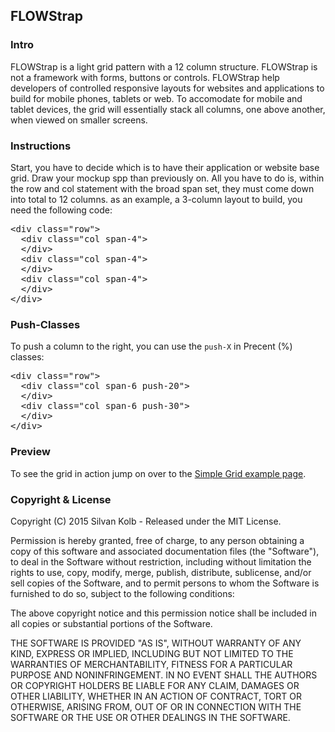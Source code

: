 <h2>FLOWStrap</h2>
<h3>Intro</h3>
<p>FLOWStrap is a light grid pattern with a 12 column structure. FLOWStrap is not a framework with forms, buttons or controls. FLOWStrap help developers of controlled responsive layouts for websites and applications to build for mobile phones, tablets or web. To accomodate for mobile and tablet devices, the grid will essentially stack all columns, one above another, when viewed on smaller screens. </p>

<h3>Instructions</h3>
<p>Start, you have to decide which is to have their application or website base grid. Draw your mockup spp than previously on. All you have to do is, within the row and col statement with the broad span set, they must come down into total to 12 columns. as an example, a 3-column layout to build, you need the following code:

<pre>
&lt;div class="row"&gt;
  &lt;div class="col span-4"&gt;
  &lt;/div&gt;
  &lt;div class="col span-4"&gt;
  &lt;/div&gt;
  &lt;div class="col span-4"&gt;
  &lt;/div&gt;
&lt;/div&gt;
</pre>


<h3>Push-Classes</h3>
<p>To push a column to the right, you can use the <code>push-X</code> in Precent (%) classes:
<pre>
&lt;div class="row"&gt;
  &lt;div class="col span-6 push-20"&gt;
  &lt;/div&gt;
  &lt;div class="col span-6 push-30"&gt;
  &lt;/div&gt;
&lt;/div&gt;
</pre>
</p>

<h3>Preview</h3>
<p>To see the grid in action jump on over to the <a href="http://silvankolb.de/flowstrap/" title="FLOWStrap examples">Simple Grid example page</a>.</p>

<h3>Copyright & License</h3>

<p>Copyright (C) 2015 Silvan Kolb - Released under the MIT License.</p>

<p>Permission is hereby granted, free of charge, to any person obtaining a copy of this software and associated documentation files (the "Software"), to deal in the Software without restriction, including without limitation the rights to use, copy, modify, merge, publish, distribute, sublicense, and/or sell copies of the Software, and to permit persons to whom the Software is furnished to do so, subject to the following conditions:</p>

<p>The above copyright notice and this permission notice shall be included in all copies or substantial portions of the Software.</p>

<p>THE SOFTWARE IS PROVIDED "AS IS", WITHOUT WARRANTY OF ANY KIND, EXPRESS OR IMPLIED, INCLUDING BUT NOT LIMITED TO THE WARRANTIES OF MERCHANTABILITY, FITNESS FOR A PARTICULAR PURPOSE AND NONINFRINGEMENT. IN NO EVENT SHALL THE AUTHORS OR COPYRIGHT HOLDERS BE LIABLE FOR ANY CLAIM, DAMAGES OR OTHER LIABILITY, WHETHER IN AN ACTION OF CONTRACT, TORT OR OTHERWISE, ARISING FROM, OUT OF OR IN CONNECTION WITH THE SOFTWARE OR THE USE OR OTHER DEALINGS IN THE SOFTWARE.</p>

